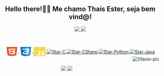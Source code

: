 <div style="display: inline_block" align="center"><br>
  
## Hello there!🌌🔫 Me chamo Thaís Ester, seja bem vind@!

<div align="center">
  <a href="https://github.com/Sst4rr">
  <img height="150em" src="https://github-readme-stats.vercel.app/api?username=Sst4rr&show_icons=true&theme=synthwave&include_all_commits=true&count_private=true&rank_icon=github&text_bold=false"/>
  <img height="150em" src="https://github-readme-stats.vercel.app/api/top-langs/?username=Sst4rr&layout=compact&langs_count=4&theme=synthwave&text_bold=false"/>
</div>

##

<div style="display: inline_block" align="center"><br>
  <img align="center" alt="Star-HTML" height="30" width="40" src="https://raw.githubusercontent.com/devicons/devicon/master/icons/html5/html5-original.svg">
  <img align="center" alt="Star-CSS" height="30" width="40" src="https://raw.githubusercontent.com/devicons/devicon/master/icons/css3/css3-original.svg">
  <img align="center" alt="Star-Js" height="30" width="40" src="https://raw.githubusercontent.com/devicons/devicon/master/icons/javascript/javascript-plain.svg">
  <img align="center" alt="Star-C" height="30" width="40" src="https://cdn.jsdelivr.net/gh/devicons/devicon/icons/c/c-line.svg">
  <img align="center" alt="Star-CSharp" height="30" width="40" src="https://cdn.jsdelivr.net/gh/devicons/devicon/icons/csharp/csharp-original.svg">
  <img align="center" alt="Star-Python" height="30" width="40" src="https://cdn.jsdelivr.net/gh/devicons/devicon/icons/python/python-original.svg">
  <img align="center" alt="Star-Java" height="30" width="40" src="https://cdn.jsdelivr.net/gh/devicons/devicon/icons/java/java-original.svg">
  <img align="right"  alt="Otavio-pic" height="150" src="https://cdn.discordapp.com/attachments/789899302834274315/1167001950143905833/Design_sem_nome.gif?ex=654c8a42&is=653a1542&hm=bc8cae565966a0d58dfe9dd087af9881898bb482441efb045699fa0e4d498cb5&">
  
##

<a href="https://www.linkedin.com/in/tha%C3%ADs-ester-medeiros-633695228/" target="_blank"><img src="https://img.shields.io/badge/LinkedIn-0077B5?style=for-the-badge&logo=linkedin&logoColor=white" target="_blank"></a> 
<a href = "mailto:thaisestermedeirosgomes@gmail.com"><img src="https://img.shields.io/badge/Gmail-D14836?style=for-the-badge&logo=gmail&logoColor=white" target="_blank"></a>



  
